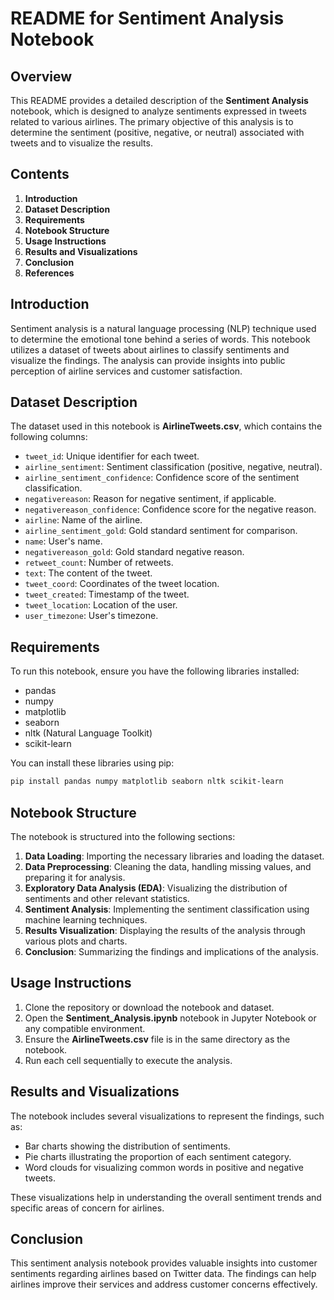 # README for Sentiment Analysis Notebook

## Overview

This README provides a detailed description of the **Sentiment Analysis** notebook, which is designed to analyze sentiments expressed in tweets related to various airlines. The primary objective of this analysis is to determine the sentiment (positive, negative, or neutral) associated with tweets and to visualize the results.

## Contents

1. **Introduction**
2. **Dataset Description**
3. **Requirements**
4. **Notebook Structure**
5. **Usage Instructions**
6. **Results and Visualizations**
7. **Conclusion**
8. **References**

## Introduction

Sentiment analysis is a natural language processing (NLP) technique used to determine the emotional tone behind a series of words. This notebook utilizes a dataset of tweets about airlines to classify sentiments and visualize the findings. The analysis can provide insights into public perception of airline services and customer satisfaction.

## Dataset Description

The dataset used in this notebook is **AirlineTweets.csv**, which contains the following columns:

- `tweet_id`: Unique identifier for each tweet.
- `airline_sentiment`: Sentiment classification (positive, negative, neutral).
- `airline_sentiment_confidence`: Confidence score of the sentiment classification.
- `negativereason`: Reason for negative sentiment, if applicable.
- `negativereason_confidence`: Confidence score for the negative reason.
- `airline`: Name of the airline.
- `airline_sentiment_gold`: Gold standard sentiment for comparison.
- `name`: User's name.
- `negativereason_gold`: Gold standard negative reason.
- `retweet_count`: Number of retweets.
- `text`: The content of the tweet.
- `tweet_coord`: Coordinates of the tweet location.
- `tweet_created`: Timestamp of the tweet.
- `tweet_location`: Location of the user.
- `user_timezone`: User's timezone.

## Requirements

To run this notebook, ensure you have the following libraries installed:

- pandas
- numpy
- matplotlib
- seaborn
- nltk (Natural Language Toolkit)
- scikit-learn

You can install these libraries using pip:

```bash
pip install pandas numpy matplotlib seaborn nltk scikit-learn
```

## Notebook Structure

The notebook is structured into the following sections:

1. **Data Loading**: Importing the necessary libraries and loading the dataset.
2. **Data Preprocessing**: Cleaning the data, handling missing values, and preparing it for analysis.
3. **Exploratory Data Analysis (EDA)**: Visualizing the distribution of sentiments and other relevant statistics.
4. **Sentiment Analysis**: Implementing the sentiment classification using machine learning techniques.
5. **Results Visualization**: Displaying the results of the analysis through various plots and charts.
6. **Conclusion**: Summarizing the findings and implications of the analysis.

## Usage Instructions

1. Clone the repository or download the notebook and dataset.
2. Open the **Sentiment_Analysis.ipynb** notebook in Jupyter Notebook or any compatible environment.
3. Ensure the **AirlineTweets.csv** file is in the same directory as the notebook.
4. Run each cell sequentially to execute the analysis.

## Results and Visualizations

The notebook includes several visualizations to represent the findings, such as:

- Bar charts showing the distribution of sentiments.
- Pie charts illustrating the proportion of each sentiment category.
- Word clouds for visualizing common words in positive and negative tweets.

These visualizations help in understanding the overall sentiment trends and specific areas of concern for airlines.

## Conclusion

This sentiment analysis notebook provides valuable insights into customer sentiments regarding airlines based on Twitter data. The findings can help airlines improve their services and address customer concerns effectively.

